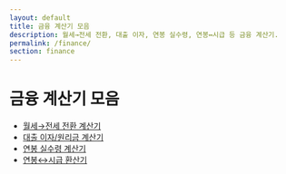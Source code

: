 ```yaml
---
layout: default
title: 금융 계산기 모음
description: 월세→전세 전환, 대출 이자, 연봉 실수령, 연봉↔시급 등 금융 계산기.
permalink: /finance/
section: finance
---
```


# 금융 계산기 모음
<ul>
  <li><a href="/finance/rent-to-jeonse/">월세→전세 전환 계산기</a></li>
  <li><a href="/finance/loan/">대출 이자/원리금 계산기</a></li>
  <li><a href="/finance/net-pay/">연봉 실수령 계산기</a></li>
  <li><a href="/finance/salary-hourly/">연봉↔시급 환산기</a></li>
</ul>
